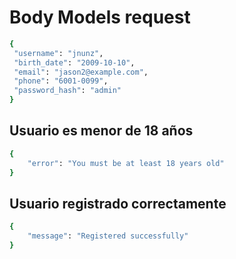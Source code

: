 # Body Models request

```bash
{
 "username": "jnunz",
 "birth_date": "2009-10-10", 
 "email": "jason2@example.com",
 "phone": "6001-0099",
 "password_hash": "admin"
}

```
## Usuario es menor de 18 años
```bash
{
    "error": "You must be at least 18 years old"
}
```
## Usuario registrado correctamente
```bash
{
    "message": "Registered successfully"
}
```
